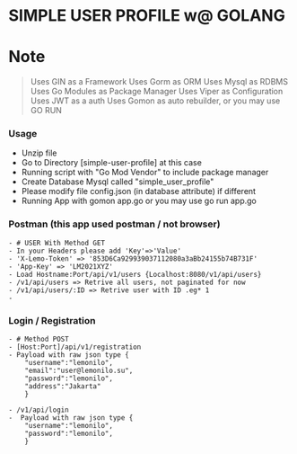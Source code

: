 # SIMPLE USER PROFILE w@ GOLANG
 
# Note

> Uses GIN as a Framework
> Uses Gorm as ORM
> Uses Mysql as RDBMS
> Uses Go Modules as Package Manager
> Uses Viper as Configuration
> Uses JWT as a auth
> Uses Gomon as auto rebuilder, or you may use GO RUN 

### Usage

  - Unzip file
  - Go to Directory [simple-user-profile] at this case
  - Running script with "Go Mod Vendor" to include package manager
  - Create Database Mysql called "simple_user_profile"
  - Please modify file config.json (in database attribute) if different
  - Running App with gomon app.go or you may use go run app.go
 
### Postman (this app used postman / not browser)
   
    - # USER With Method GET
    - In your Headers please add 'Key'=>'Value'
    - 'X-Lemo-Token' => '853D6Ca929939037112080a3aBb24155b74B731F'
    - 'App-Key' => 'LM2021XYZ'
    - Load Hostname:Port/api/v1/users {Localhost:8080/v1/api/users}
    - /v1/api/users => Retrive all users, not paginated for now
    - /v1/api/users/:ID => Retrive user with ID .eg* 1
    - 

### Login / Registration
    - # Method POST
    - [Host:Port]/api/v1/registration
    - Payload with raw json type {
	    "username":"lemonilo",
	    "email":"user@lemonilo.su",
	    "password":"lemonilo",
	    "address":"Jakarta"
        }
        
    - /v1/api/login
    -  Payload with raw json type {
	    "username":"lemonilo",
	    "password":"lemonilo",
        }
